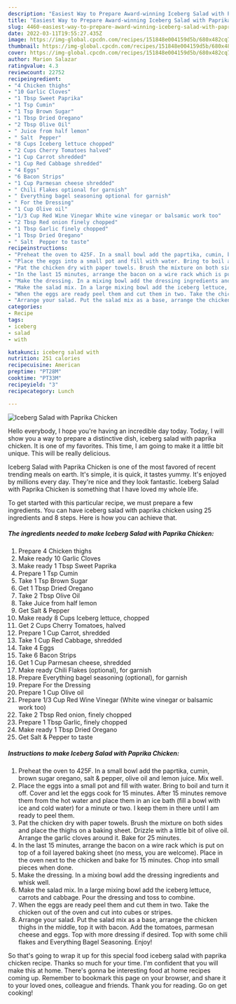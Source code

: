 ```yaml
---
description: "Easiest Way to Prepare Award-winning Iceberg Salad with Paprika Chicken"
title: "Easiest Way to Prepare Award-winning Iceberg Salad with Paprika Chicken"
slug: 4460-easiest-way-to-prepare-award-winning-iceberg-salad-with-paprika-chicken
date: 2022-03-11T19:55:27.435Z
image: https://img-global.cpcdn.com/recipes/151848e004159d5b/680x482cq70/iceberg-salad-with-paprika-chicken-recipe-main-photo.jpg
thumbnail: https://img-global.cpcdn.com/recipes/151848e004159d5b/680x482cq70/iceberg-salad-with-paprika-chicken-recipe-main-photo.jpg
cover: https://img-global.cpcdn.com/recipes/151848e004159d5b/680x482cq70/iceberg-salad-with-paprika-chicken-recipe-main-photo.jpg
author: Marion Salazar
ratingvalue: 4.3
reviewcount: 22752
recipeingredient:
- "4 Chicken thighs"
- "10 Garlic Cloves"
- "1 Tbsp Sweet Paprika"
- "1 Tsp Cumin"
- "1 Tsp Brown Sugar"
- "1 Tbsp Dried Oregano"
- "2 Tbsp Olive Oil"
- " Juice from half lemon"
- " Salt  Pepper"
- "8 Cups Iceberg lettuce chopped"
- "2 Cups Cherry Tomatoes halved"
- "1 Cup Carrot shredded"
- "1 Cup Red Cabbage shredded"
- "4 Eggs"
- "6 Bacon Strips"
- "1 Cup Parmesan cheese shredded"
- " Chili Flakes optional for garnish"
- " Everything bagel seasoning optional for garnish"
- " For the Dressing"
- "1 Cup Olive oil"
- "1/3 Cup Red Wine Vinegar White wine vinegar or balsamic work too"
- "2 Tbsp Red onion finely chopped"
- "1 Tbsp Garlic finely chopped"
- "1 Tbsp Dried Oregano"
- " Salt  Pepper to taste"
recipeinstructions:
- "Preheat the oven to 425F. In a small bowl add the paprtika, cumin, brown sugar oregano, salt &amp; pepper, olive oil and lemon juice. Mix well."
- "Place the eggs into a small pot and fill with water. Bring to boil and turn it off. Cover and let the eggs cook for 15 minutes. After 15 minutes remove them from the hot water and place them in an ice bath (fill a bowl with ice and cold water) for a minute or two. I keep them in there until I am ready to peel them."
- "Pat the chicken dry with paper towels. Brush the mixture on both sides and place the thighs on a baking sheet. Drizzle with a little bit of olive oil. Arrange the garlic cloves around it. Bake for 25 minutes."
- "In the last 15 minutes, arrange the bacon on a wire rack which is put on top of a foil layered baking sheet (no mess, you are welcome). Place in the oven next to the chicken and bake for 15 minutes. Chop into small pieces when done."
- "Make the dressing. In a mixing bowl add the dressing ingredients and whisk well."
- "Make the salad mix. In a large mixing bowl add the iceberg lettuce, carrots and cabbage. Pour the dressing and toss to combine."
- "When the eggs are ready peel them and cut them in two. Take the chicken out of the oven and cut into cubes or stripes."
- "Arrange your salad. Put the salad mix as a base, arrange the chicken thighs in the middle, top it with bacon. Add the tomatoes, parmesan cheese and eggs. Top with more dressing if desired. Top with some chili flakes and Everything Bagel Seasoning. Enjoy!"
categories:
- Recipe
tags:
- iceberg
- salad
- with

katakunci: iceberg salad with 
nutrition: 251 calories
recipecuisine: American
preptime: "PT28M"
cooktime: "PT33M"
recipeyield: "3"
recipecategory: Lunch

---
```



![Iceberg Salad with Paprika Chicken](https://img-global.cpcdn.com/recipes/151848e004159d5b/680x482cq70/iceberg-salad-with-paprika-chicken-recipe-main-photo.jpg)

Hello everybody, I hope you're having an incredible day today. Today, I will show you a way to prepare a distinctive dish, iceberg salad with paprika chicken. It is one of my favorites. This time, I am going to make it a little bit unique. This will be really delicious.



Iceberg Salad with Paprika Chicken is one of the most favored of recent trending meals on earth. It's simple, it is quick, it tastes yummy. It's enjoyed by millions every day. They're nice and they look fantastic. Iceberg Salad with Paprika Chicken is something that I have loved my whole life.


To get started with this particular recipe, we must prepare a few ingredients. You can have iceberg salad with paprika chicken using 25 ingredients and 8 steps. Here is how you can achieve that.

<!--inarticleads1-->

##### The ingredients needed to make Iceberg Salad with Paprika Chicken:

1. Prepare 4 Chicken thighs
1. Make ready 10 Garlic Cloves
1. Make ready 1 Tbsp Sweet Paprika
1. Prepare 1 Tsp Cumin
1. Take 1 Tsp Brown Sugar
1. Get 1 Tbsp Dried Oregano
1. Take 2 Tbsp Olive Oil
1. Take  Juice from half lemon
1. Get  Salt &amp; Pepper
1. Make ready 8 Cups Iceberg lettuce, chopped
1. Get 2 Cups Cherry Tomatoes, halved
1. Prepare 1 Cup Carrot, shredded
1. Take 1 Cup Red Cabbage, shredded
1. Take 4 Eggs
1. Take 6 Bacon Strips
1. Get 1 Cup Parmesan cheese, shredded
1. Make ready  Chili Flakes (optional), for garnish
1. Prepare  Everything bagel seasoning (optional), for garnish
1. Prepare  For the Dressing
1. Prepare 1 Cup Olive oil
1. Prepare 1/3 Cup Red Wine Vinegar (White wine vinegar or balsamic work too)
1. Take 2 Tbsp Red onion, finely chopped
1. Prepare 1 Tbsp Garlic, finely chopped
1. Make ready 1 Tbsp Dried Oregano
1. Get  Salt &amp; Pepper to taste




<!--inarticleads2-->

##### Instructions to make Iceberg Salad with Paprika Chicken:

1. Preheat the oven to 425F. In a small bowl add the paprtika, cumin, brown sugar oregano, salt &amp; pepper, olive oil and lemon juice. Mix well.
1. Place the eggs into a small pot and fill with water. Bring to boil and turn it off. Cover and let the eggs cook for 15 minutes. After 15 minutes remove them from the hot water and place them in an ice bath (fill a bowl with ice and cold water) for a minute or two. I keep them in there until I am ready to peel them.
1. Pat the chicken dry with paper towels. Brush the mixture on both sides and place the thighs on a baking sheet. Drizzle with a little bit of olive oil. Arrange the garlic cloves around it. Bake for 25 minutes.
1. In the last 15 minutes, arrange the bacon on a wire rack which is put on top of a foil layered baking sheet (no mess, you are welcome). Place in the oven next to the chicken and bake for 15 minutes. Chop into small pieces when done.
1. Make the dressing. In a mixing bowl add the dressing ingredients and whisk well.
1. Make the salad mix. In a large mixing bowl add the iceberg lettuce, carrots and cabbage. Pour the dressing and toss to combine.
1. When the eggs are ready peel them and cut them in two. Take the chicken out of the oven and cut into cubes or stripes.
1. Arrange your salad. Put the salad mix as a base, arrange the chicken thighs in the middle, top it with bacon. Add the tomatoes, parmesan cheese and eggs. Top with more dressing if desired. Top with some chili flakes and Everything Bagel Seasoning. Enjoy!




So that's going to wrap it up for this special food iceberg salad with paprika chicken recipe. Thanks so much for your time. I'm confident that you will make this at home. There's gonna be interesting food at home recipes coming up. Remember to bookmark this page on your browser, and share it to your loved ones, colleague and friends. Thank you for reading. Go on get cooking!
